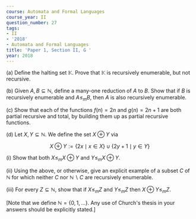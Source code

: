 ```yaml
---
course: Automata and Formal Languages
course_year: II
question_number: 27
tags:
- II
- '2018'
- Automata and Formal Languages
title: 'Paper 1, Section II, G '
year: 2018
---
```




(a) Define the halting set $\mathbb{K}$. Prove that $\mathbb{K}$ is recursively enumerable, but not recursive.

(b) Given $A, B \subseteq \mathbb{N}$, define a many-one reduction of $A$ to $B$. Show that if $B$ is recursively enumerable and $A \leqslant_{m} B$, then $A$ is also recursively enumerable.

(c) Show that each of the functions $f(n)=2 n$ and $g(n)=2 n+1$ are both partial recursive and total, by building them up as partial recursive functions.

(d) Let $X, Y \subseteq \mathbb{N}$. We define the set $X \oplus Y$ via

$$X \oplus Y:=\{2 x \mid x \in X\} \cup\{2 y+1 \mid y \in Y\}$$

(i) Show that both $X \leqslant_{m} X \oplus Y$ and $Y \leqslant_{m} X \oplus Y$.

(ii) Using the above, or otherwise, give an explicit example of a subset $C$ of $\mathbb{N}$ for which neither $C$ nor $\mathbb{N} \backslash C$ are recursively enumerable.

(iii) For every $Z \subseteq \mathbb{N}$, show that if $X \leqslant_{m} Z$ and $Y \leqslant_{m} Z$ then $X \oplus Y \leqslant_{m} Z$.

[Note that we define $\mathbb{N}=\{0,1, \ldots\}$. Any use of Church's thesis in your answers should be explicitly stated.]